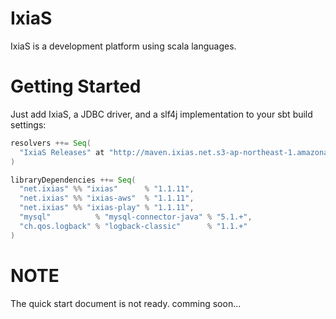 # IxiaS

IxiaS is a development platform using scala languages.

# Getting Started

Just add IxiaS, a JDBC driver, and a slf4j implementation to your sbt build settings:

``` scala
resolvers ++= Seq(
  "IxiaS Releases" at "http://maven.ixias.net.s3-ap-northeast-1.amazonaws.com/releases"
)

libraryDependencies ++= Seq(
  "net.ixias" %% "ixias"      % "1.1.11",
  "net.ixias" %% "ixias-aws"  % "1.1.11",
  "net.ixias" %% "ixias-play" % "1.1.11",
  "mysql"          % "mysql-connector-java" % "5.1.+",
  "ch.qos.logback" % "logback-classic"      % "1.1.+"
)
```

# NOTE

The quick start document is not ready. comming soon...
